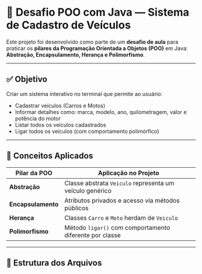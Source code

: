 # 🚗 Desafio POO com Java — Sistema de Cadastro de Veículos

Este projeto foi desenvolvido como parte de um **desafio de aula** para praticar os **pilares da Programação Orientada a Objetos (POO)** em Java:  
**Abstração, Encapsulamento, Herança e Polimorfismo**.

---

## ✅ Objetivo

Criar um sistema interativo no terminal que permite ao usuário:

- Cadastrar veículos (Carros e Motos)
- Informar detalhes como: marca, modelo, ano, quilometragem, valor e potência do motor
- Listar todos os veículos cadastrados
- Ligar todos os veículos (com comportamento polimórfico)

---

## 🧱 Conceitos Aplicados

| Pilar da POO     | Aplicação no Projeto                                      |
|------------------|-----------------------------------------------------------|
| **Abstração**     | Classe abstrata `Veiculo` representa um veículo genérico |
| **Encapsulamento**| Atributos privados e acesso via métodos públicos         |
| **Herança**       | Classes `Carro` e `Moto` herdam de `Veiculo`             |
| **Polimorfismo**  | Método `ligar()` com comportamento diferente por classe  |

---

## 📁 Estrutura dos Arquivos


